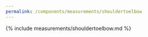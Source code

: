 ```yaml
---
permalink: /components/measurements/shouldertoelbow
---
```

{% include measurements/shouldertoelbow.md %}
